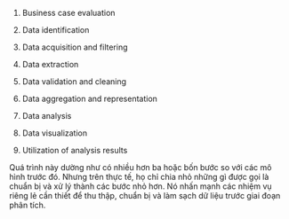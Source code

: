 1. Business case evaluation
    
2. Data identification
    
3. Data acquisition and filtering
    
4. Data extraction
    
5. Data validation and cleaning
    
6. Data aggregation and representation
    
7. Data analysis
    
8. Data visualization
    
9. Utilization of analysis results

Quá trình này dường như có nhiều hơn ba hoặc bốn bước so với các mô hình trước đó. Nhưng trên thực tế, họ chỉ chia nhỏ những gì được gọi là chuẩn bị và xử lý thành các bước nhỏ hơn. Nó nhấn mạnh các nhiệm vụ riêng lẻ cần thiết để thu thập, chuẩn bị và làm sạch dữ liệu trước giai đoạn phân tích.